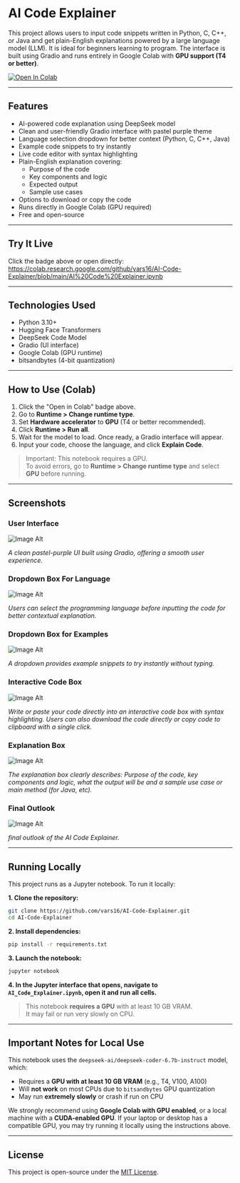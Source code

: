 # AI Code Explainer

This project allows users to input code snippets written in Python, C, C++, or Java and get plain-English explanations powered by a large language model (LLM). It is ideal for beginners learning to program. The interface is built using Gradio and runs entirely in Google Colab with **GPU support (T4 or better)**.

[![Open In Colab](https://colab.research.google.com/assets/colab-badge.svg)](https://colab.research.google.com/github/vars16/AI-Code-Explainer/blob/main/AI%20Code%20Explainer.ipynb)

---

## Features

- AI-powered code explanation using DeepSeek model
- Clean and user-friendly Gradio interface with pastel purple theme
- Language selection dropdown for better context (Python, C, C++, Java)
- Example code snippets to try instantly
- Live code editor with syntax highlighting
- Plain-English explanation covering:
  - Purpose of the code
  - Key components and logic
  - Expected output
  - Sample use cases
- Options to download or copy the code
- Runs directly in Google Colab (GPU required)
- Free and open-source

---

## Try It Live

Click the badge above or open directly:  
https://colab.research.google.com/github/vars16/AI-Code-Explainer/blob/main/AI%20Code%20Explainer.ipynb

---

## Technologies Used

- Python 3.10+
- Hugging Face Transformers
- DeepSeek Code Model
- Gradio (UI interface)
- Google Colab (GPU runtime)
- bitsandbytes (4-bit quantization)

---

## How to Use (Colab)

1. Click the "Open in Colab" badge above.
2. Go to **Runtime > Change runtime type**.
3. Set **Hardware accelerator** to **GPU** (T4 or better recommended).
4. Click **Runtime > Run all**.
5. Wait for the model to load. Once ready, a Gradio interface will appear.
6. Input your code, choose the language, and click **Explain Code**.

> Important: This notebook requires a GPU.  
> To avoid errors, go to **Runtime > Change runtime type** and select **GPU** before running.

---

## Screenshots

### User Interface

![Image Alt](https://github.com/vars16/AI-Code-Explainer/blob/main/screenshots/Screenshot%20UI.png?raw=true)

_A clean pastel-purple UI built using Gradio, offering a smooth user experience._



### Dropdown Box For Language

![Image Alt](https://github.com/vars16/AI-Code-Explainer/blob/main/screenshots/Screenshot%20dropdown%20lang.png?raw=true)

_Users can select the programming language before inputting the code for better contextual explanation._



### Dropdown Box for Examples

![Image Alt](https://github.com/vars16/AI-Code-Explainer/blob/main/screenshots/Screenshot%20Examples%20box.png?raw=true)

_A dropdown provides example snippets to try instantly without typing._



### Interactive Code Box

![Image Alt](https://github.com/vars16/AI-Code-Explainer/blob/main/screenshots/Screenshot%20Your%20code%20UI.png?raw=true)

_Write or paste your code directly into an interactive code box with syntax highlighting. Users can also download the code directly or copy code to clipboard with a single click._ 



### Explanation Box

![Image Alt](https://github.com/vars16/AI-Code-Explainer/blob/main/screenshots/Screenshot%20Explanation%20UI.png?raw=true)

_The explanation box clearly describes: Purpose of the code, key components and logic, what the output will be and a sample use case or main method (for Java, etc)._



### Final Outlook

![Image Alt](https://github.com/vars16/AI-Code-Explainer/blob/main/screenshots/Screenshot%20final.png?raw=true)

_final outlook of the AI Code Explainer._

---

## Running Locally

This project runs as a Jupyter notebook. To run it locally:

**1. Clone the repository:**
```bash
git clone https://github.com/vars16/AI-Code-Explainer.git
cd AI-Code-Explainer
```

**2. Install dependencies:**
```bash
pip install -r requirements.txt
```

**3. Launch the notebook:**
```bash
jupyter notebook
```

**4. In the Jupyter interface that opens, navigate to `AI_Code_Explainer.ipynb`, open it and run all cells.**


> This notebook **requires a GPU** with at least 10 GB VRAM.  
> It may fail or run very slowly on CPU.

---

## Important Notes for Local Use

This notebook uses the `deepseek-ai/deepseek-coder-6.7b-instruct` model, which:

- Requires a **GPU with at least 10 GB VRAM** (e.g., T4, V100, A100)
- Will **not work** on most CPUs due to `bitsandbytes` GPU quantization
- May run **extremely slowly** or crash if run on CPU

We strongly recommend using **Google Colab with GPU enabled**, or a local machine with a **CUDA-enabled GPU**. If your laptop or desktop has a compatible GPU, you may try running it locally using the instructions above.

---

## License

This project is open-source under the [MIT License](LICENSE).
